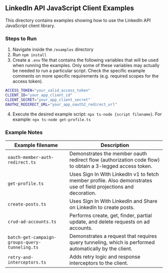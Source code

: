 ## LinkedIn API JavaScript Client Examples

This directory contains examples showing how to use the LinkedIn API JavaScript client library.

### Steps to Run

1. Navigate inside the `/examples` directory
2. Run `npm install`
3. Create a `.env` file that contains the following variables that will be used when running the examples. Only some of these variables may actually be needed to run a particular script. Check the specific example comments on more specific requirements (e.g. required scopes for the access token).
  ```sh
  ACCESS_TOKEN="your_valid_access_token"
  CLIENT_ID="your_app_client_id"
  CLIENT_SECRET="your_app_client_secret"
  OAUTH2_REDIRECT_URL="your_app_oauth2_redirect_url"
  ```
4. Execute the desired example script: `npx ts-node {script filename}`. For example: `npx ts-node get-profile.ts`

### Example Notes

| Example filename | Description |
|---|---|
| `oauth-member-auth-redirect.ts` | Demonstrates the member oauth redirect flow (authorization code flow) to obtain a 3-legged access token. |
| `get-profile.ts` | Uses Sign In With LinkedIn v1 to fetch member profile. Also demonstrates use of field projections and decoration. |
| `create-posts.ts` | Uses Sign In With LinkedIn and Share on LinkedIn to create posts. |
| `crud-ad-accounts.ts` | Performs create, get, finder, partial update, and delete requests on ad accounts. |
| `batch-get-campaign-groups-query-tunneling.ts` | Demonstrates a request that requires query tunneling, which is performed automatically by the client. |
| `retry-and-interceptors.ts` | Adds retry logic and response interceptors to the client. |